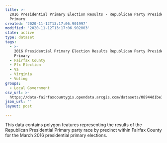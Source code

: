 ```yaml
---
title: >-
  2016 Presidential Primary Election Results - Republican Party Presidential
  Primary
created: '2020-11-12T13:17:06.901997'
modified: '2020-11-12T13:17:06.902003'
state: active
type: dataset
tags:
  - >-
    2016 Presidential Primary Election Results Republican Party Presidential
    Primary
  - Fairfax County
  - Ffx Election
  - Va
  - Virginia
  - Voting
groups:
  - Local Government
csv_url: >-
  https://data-fairfaxcountygis.opendata.arcgis.com/datasets/08944d1be1f0440e90e5b6e3e7c05cc2_1.csv?outSR=%7B%22latestWkid%22%3A2283%2C%22wkid%22%3A102746%7D
json_url: ''
layout: post

---
```

This data contains polygon features representing the results of the Republican Presidential Primary party race by precinct within Fairfax County for the March 2016 presidential primary elections.

